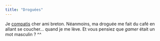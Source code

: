 ```yaml
---
title: "Droguées"
---
```


Je [compatis](http://uname.tuxaco.net/index.cgi?id=65) cher ami breton.
Néanmoins, ma droguée me fait du café en allant se coucher... quand je me
lève. Et vous pensiez que _gamer_ était un mot masculin ? ^^

